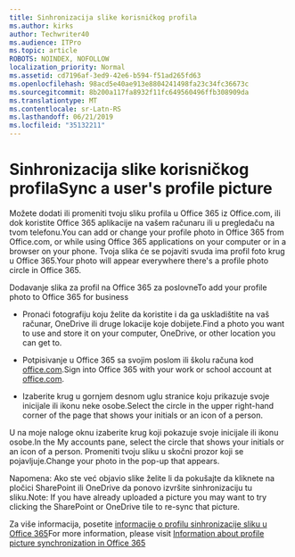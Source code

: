 ```yaml
---
title: Sinhronizacija slike korisničkog profila
ms.author: kirks
author: Techwriter40
ms.audience: ITPro
ms.topic: article
ROBOTS: NOINDEX, NOFOLLOW
localization_priority: Normal
ms.assetid: cd7196af-3ed9-42e6-b594-f51ad265fd63
ms.openlocfilehash: 98acd5e40ae913e8804241498fa23c34fc36673c
ms.sourcegitcommit: 8b200a117fa8932f11fc649560496ffb308909da
ms.translationtype: MT
ms.contentlocale: sr-Latn-RS
ms.lasthandoff: 06/21/2019
ms.locfileid: "35132211"
---
```

# <a name="sync-a-users-profile-picture"></a><span data-ttu-id="13cd2-102">Sinhronizacija slike korisničkog profila</span><span class="sxs-lookup"><span data-stu-id="13cd2-102">Sync a user's profile picture</span></span>

<span data-ttu-id="13cd2-103">Možete dodati ili promeniti tvoju sliku profila u Office 365 iz Office.com, ili dok koristite Office 365 aplikacije na vašem računaru ili u pregledaču na tvom telefonu.</span><span class="sxs-lookup"><span data-stu-id="13cd2-103">You can add or change your profile photo in Office 365 from Office.com, or while using Office 365 applications on your computer or in a browser on your phone.</span></span> <span data-ttu-id="13cd2-104">Tvoja slika će se pojaviti svuda ima profil foto krug u Office 365.</span><span class="sxs-lookup"><span data-stu-id="13cd2-104">Your photo will appear everywhere there's a profile photo circle in Office 365.</span></span>

<span data-ttu-id="13cd2-105">Dodavanje slika za profil na Office 365 za poslovne</span><span class="sxs-lookup"><span data-stu-id="13cd2-105">To add your profile photo to Office 365 for business</span></span>

- <span data-ttu-id="13cd2-106">Pronaći fotografiju koju želite da koristite i da ga uskladištite na vaš računar, OneDrive ili druge lokacije koje dobijete.</span><span class="sxs-lookup"><span data-stu-id="13cd2-106">Find a photo you want to use and store it on your computer, OneDrive, or other location you can get to.</span></span>

- <span data-ttu-id="13cd2-107">Potpisivanje u Office 365 sa svojim poslom ili školu računa kod [office.com](http://www.office.com).</span><span class="sxs-lookup"><span data-stu-id="13cd2-107">Sign into Office 365 with your work or school account at [office.com](http://www.office.com).</span></span>

- <span data-ttu-id="13cd2-108">Izaberite krug u gornjem desnom uglu stranice koju prikazuje svoje inicijale ili ikonu neke osobe.</span><span class="sxs-lookup"><span data-stu-id="13cd2-108">Select the circle in the upper right-hand corner of the page that shows your initials or an icon of a person.</span></span>

<span data-ttu-id="13cd2-109">U na moje naloge oknu izaberite krug koji pokazuje svoje inicijale ili ikonu osobe.</span><span class="sxs-lookup"><span data-stu-id="13cd2-109">In the My accounts pane, select the circle that shows your initials or an icon of a person.</span></span> <span data-ttu-id="13cd2-110">Promeniti tvoju sliku u skočni prozor koji se pojavljuje.</span><span class="sxs-lookup"><span data-stu-id="13cd2-110">Change your photo in the pop-up that appears.</span></span>

<span data-ttu-id="13cd2-111">Napomena: Ako ste već objavio slike želite li da pokušajte da kliknete na pločici SharePoint ili OneDrive da ponovo izvršite sinhronizaciju tu sliku.</span><span class="sxs-lookup"><span data-stu-id="13cd2-111">Note: If you have already uploaded a picture you may want to try clicking the SharePoint or OneDrive tile to re-sync that picture.</span></span>

<span data-ttu-id="13cd2-112">Za više informacija, posetite [informacije o profilu sinhronizacije sliku u Office 365](https://support.office.com/article/information-about-profile-picture-synchronization-in-office-365-20594d76-d054-4af4-a660-401133e3d48a?ui=en-US&amp;rs=en-US&amp;ad=US)</span><span class="sxs-lookup"><span data-stu-id="13cd2-112">For more information, please visit [Information about profile picture synchronization in Office 365](https://support.office.com/article/information-about-profile-picture-synchronization-in-office-365-20594d76-d054-4af4-a660-401133e3d48a?ui=en-US&amp;rs=en-US&amp;ad=US)</span></span>

